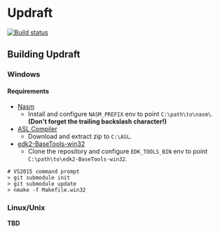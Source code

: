 # Updraft

[![Build status](https://ci.appveyor.com/api/projects/status/gdgm3pft3gcovlrh?svg=true)](https://ci.appveyor.com/project/prince0203/updraft)

## Building Updraft

### Windows

#### Requirements

* [Nasm](http://www.nasm.us/)
  * Install and configure `NASM_PREFIX` env to point `C:\path\to\nasm\`. **(Don't forget the trailing backslash character!)**
* [ASL Compiler](https://acpica.org/downloads/binary-tools)
  * Download and extract zip to `C:\ASL`.
* [edk2-BaseTools-win32](https://github.com/tianocore/edk2-BaseTools-win32)
  * Clone the repository and configure `EDK_TOOLS_BIN` env to point `C:\path\to\edk2-BaseTools-win32`.

```shell
# VS2015 command prompt
> git submodule init
> git submodule update
> nmake -f Makefile.win32
```

### Linux/Unix

**TBD**
